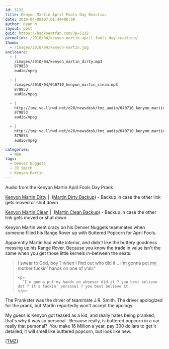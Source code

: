 ```yaml
---
id: 5132
title: Kenyon Martin April Fools Day Reaction
date: 2010-04-08T07:01:44+00:00
author: Ryan M.
layout: post
guid: https://backseatfan.com/?p=5132
permalink: /2010/04/kenyon-martin-april-fools-day-reaction/
thumb:
  - /images/2010/04/kenyon-martin.jpg
enclosure:
  - |
    /images/2010/04/kenyon_martin_dirty.mp3
    879853
    audio/mpeg

  - |
    /images/2010/04/040710_kenyon_martin_clean.mp3
    879853
    audio/mpeg

  - |
    http://tmz.vo.llnwd.net/o28/newsdesk/tmz_audio/040710_kenyon_martin_dirty.mp3
    879853
    audio/mpeg

  - |
    http://tmz.vo.llnwd.net/o28/newsdesk/tmz_audio/040710_kenyon_martin_clean.mp3
    879853
    audio/mpeg

categories:
  - NBA
tags:
  - Denver Nuggets
  - JR Smith
  - Kenyon Martin
---
```


<div class="entry">
  <p>
    Audio from the Kenyon Martin April Fools Day Prank
  </p>

  <p>
    <a href="http://tmz.vo.llnwd.net/o28/newsdesk/tmz_audio/040710_kenyon_martin_dirty.mp3">Kenyon Martin Dirty</a> |  <a href="/images/2010/04/kenyon_martin_dirty.mp3">(Martin Dirty Backup</a>) - Backup in case the other link gets moved or shut down
  </p>

  <p>
    <a href="http://tmz.vo.llnwd.net/o28/newsdesk/tmz_audio/040710_kenyon_martin_clean.mp3">Kenyon Martin Clean</a> |  <a href="/images/2010/04/040710_kenyon_martin_clean.mp3">(Martin Clean Backup</a>) - Backup in case the other link gets moved or shut down
  </p>

  <p>
    Kenyon Martin went crazy on his Denver Nuggets teammates when someone filled his Range Rover up with Buttered Popcorn for April Fools.
  </p>

  <p>
    Apparently Martin had white interior, and didn't like the buttery goodness messing up his Range Rover. Because you know the trade in value isn't the same when you get those little kernels in-between the seats.
  </p>

  <blockquote>
    <p>
      I swear to God, boy ? when I find out who did it .. I'm gonna put my mother fuckin' hands on one of y'all."
    </p>

    <p>
      "I'm gonna put my hands on whoever did it ? you best believe dat ? it's fuckin' personal ? you best believe it.
    </p>

  </blockquote>

  <p>
    The Prankster was the driver of teammate J.R. Smith. The driver apologized for the prank, but Martin reportedly won't accept the apology.
  </p>

  <p>
    My guess is Kenyon got teased as a kid, and really hates being pranked, that's why it was so personal.  Because really, is buttered popcorn in a car really that personal?  You make 16 Million a year, pay 300 dollars to get it detailed, it will smell like buttered popcorn, but look like new.
  </p>

  <p>
    [<a href="http://www.tmz.com/">TMZ</a>]
  </p>
</div>
